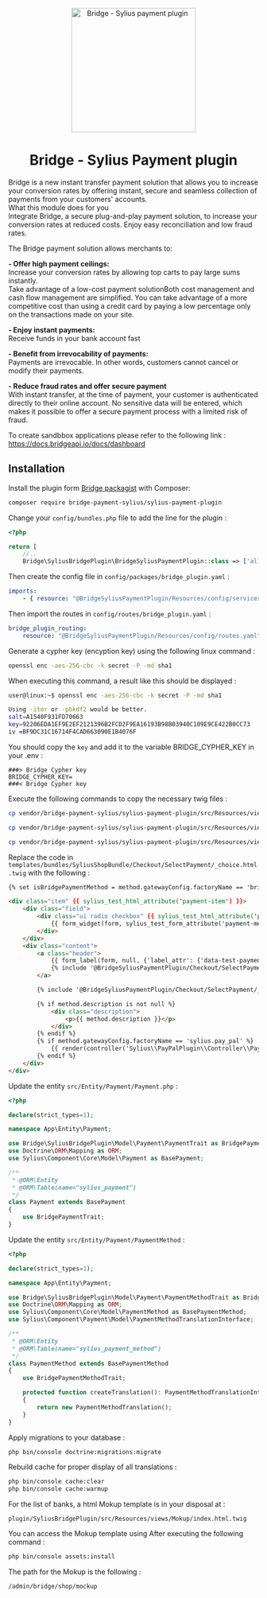 <p align="center">
    <img src="https://s3.eu-west-1.amazonaws.com/web.bridgeapi.io/bridge-api.png" width="250px" alt="Bridge - Sylius payment plugin" />
</p>

<h1 align="center">Bridge - Sylius Payment plugin</h1>

Bridge is a new instant transfer payment solution that allows you to increase your conversion rates by offering instant, secure and seamless collection of payments from your customers' accounts.  
What this module does for you  
Integrate Bridge, a secure plug-and-play payment solution, to increase your conversion rates at reduced costs. Enjoy easy reconciliation and low fraud rates.

The Bridge payment solution allows merchants to:

**- Offer high payment ceilings:**  
Increase your conversion rates by allowing top carts to pay large sums instantly.  
Take advantage of a low-cost payment solutionBoth cost management and cash flow management are simplified. You can take advantage of a more competitive cost than using a credit card by paying a low percentage only on the transactions made on your site.

**- Enjoy instant payments:**  
Receive funds in your bank account fast

**- Benefit from irrevocability of payments:**  
Payments are irrevocable. In other words, customers cannot cancel or modify their payments.

**- Reduce fraud rates and offer secure payment**   
With instant transfer, at the time of payment, your customer is authenticated directly to their online account. No sensitive data will be entered, which makes it possible to offer a secure payment process with a limited risk of fraud.


To create sandbbox applications please refer to the following link : https://docs.bridgeapi.io/docs/dashboard

## Installation

Install the plugin form [Bridge packagist](https://packagist.org/packages/bridge-payment-sylius/sylius-payment-plugin) with Composer:
```bash
composer require bridge-payment-sylius/sylius-payment-plugin
```

Change your `config/bundles.php` file to add the line for the plugin :

```php
<?php

return [
    //..
    Bridge\SyliusBridgePlugin\BridgeSyliusPaymentPlugin::class => ['all' => true],
```

Then create the config file in `config/packages/bridge_plugin.yaml` :

```yaml
imports:
    - { resource: "@BridgeSyliusPaymentPlugin/Resources/config/services.yaml" }
```

Then import the routes in `config/routes/bridge_plugin.yaml` :

```yaml
bridge_plugin_routing:
    resource: "@BridgeSyliusPaymentPlugin/Resources/config/routes.yaml"
```

Generate a cypher key (encyption key) using the following linux command :
```bash
openssl enc -aes-256-cbc -k secret -P -md sha1
```

When executing this command, a result like this should be displayed : 

```bash
user@linux:~$ openssl enc -aes-256-cbc -k secret -P -md sha1

Using -iter or -pbkdf2 would be better.
salt=A1540F931FD70663
key=92206EDA1EF9E2EF2121396B2FCD2F9EA16193B98B03940C109E9CE422B0CC73
iv =BF9DC31C16714F4CAD663090E1B4076F

```
You should copy the `key` and add it to the variable BRIDGE_CYPHER_KEY in your .env : 

```dotenv
###> Bridge Cypher key
BRIDGE_CYPHER_KEY=
###< Bridge Cypher key
```

Execute the following commands to copy the necessary twig files :

```bash 
cp vendor/bridge-payment-sylius/sylius-payment-plugin/src/Resources/views/PaymentMethod/_form.html.twig templates/bundles/SyliusAdminBundle/PaymentMethod

cp vendor/bridge-payment-sylius/sylius-payment-plugin/src/Resources/views/Checkout/SelectPayment/_payment.html.twig  templates/bundles/SyliusShopBundle/Checkout/SelectPayment 

cp vendor/bridge-payment-sylius/sylius-payment-plugin/src/Resources/views/Order/show.html.twig templates/bundles/SyliusShopBundle/Order 
```

Replace the code in `templates/bundles/SyliusShopBundle/Checkout/SelectPayment/_choice.html.twig` with the following :

```html
{% set isBridgePaymentMethod = method.gatewayConfig.factoryName == 'bridge-payment' %}

<div class="item" {{ sylius_test_html_attribute('payment-item') }}>
    <div class="field">
        <div class="ui radio checkbox" {{ sylius_test_html_attribute('payment-method-checkbox') }}>
            {{ form_widget(form, sylius_test_form_attribute('payment-method-select')| sylius_merge_recursive({'attr': {'data-is-bridge-payment-method': isBridgePaymentMethod ? 1 : 0}})) }}
        </div>
    </div>
    <div class="content">
        <a class="header">
            {{ form_label(form, null, {'label_attr': {'data-test-payment-method-label': ''}}) }}
            {% include '@BridgeSyliusPaymentPlugin/Checkout/SelectPayment/_bridge_logo.html.twig' %}
        </a>

        {% include '@BridgeSyliusPaymentPlugin/Checkout/SelectPayment/_banks.html.twig' %}

        {% if method.description is not null %}
            <div class="description">
                <p>{{ method.description }}</p>
            </div>
        {% endif %}
        {% if method.gatewayConfig.factoryName == 'sylius.pay_pal' %}
            {{ render(controller('Sylius\\PayPalPlugin\\Controller\\PayPalButtonsController:renderPaymentPageButtonsAction', {'orderId': order.id})) }}
        {% endif %}
    </div>
</div>
```

Update the entity `src/Entity/Payment/Payment.php` :

```php
<?php

declare(strict_types=1);

namespace App\Entity\Payment;

use Bridge\SyliusBridgePlugin\Model\Payment\PaymentTrait as BridgePaymentTrait;
use Doctrine\ORM\Mapping as ORM;
use Sylius\Component\Core\Model\Payment as BasePayment;

/**
 * @ORM\Entity
 * @ORM\Table(name="sylius_payment")
 */
class Payment extends BasePayment
{
    use BridgePaymentTrait;
}
```

Update the entity `src/Entity/Payment/PaymentMethod` :

```php 
<?php

declare(strict_types=1);

namespace App\Entity\Payment;

use Bridge\SyliusBridgePlugin\Model\Payment\PaymentMethodTrait as BridgePaymentMethodTrait;
use Doctrine\ORM\Mapping as ORM;
use Sylius\Component\Core\Model\PaymentMethod as BasePaymentMethod;
use Sylius\Component\Payment\Model\PaymentMethodTranslationInterface;

/**
 * @ORM\Entity
 * @ORM\Table(name="sylius_payment_method")
 */
class PaymentMethod extends BasePaymentMethod
{
    use BridgePaymentMethodTrait;

    protected function createTranslation(): PaymentMethodTranslationInterface
    {
        return new PaymentMethodTranslation();
    }
}

```

Apply migrations to your database :

 ```bash
php bin/console doctrine:migrations:migrate
```

Rebuild cache for proper display of all translations :
```bash
php bin/console cache:clear
php bin/console cache:warmup
```

For the list of banks, a html Mokup template is in your disposal at :

```
plugin/SyliusBridgePlugin/src/Resources/views/Mokup/index.html.twig
```

You can access the Mokup template using After executing the following command :
```bash
php bin/console assets:install 
```

The path for the Mokup is the following :
```
/admin/bridge/shop/mockup
```
